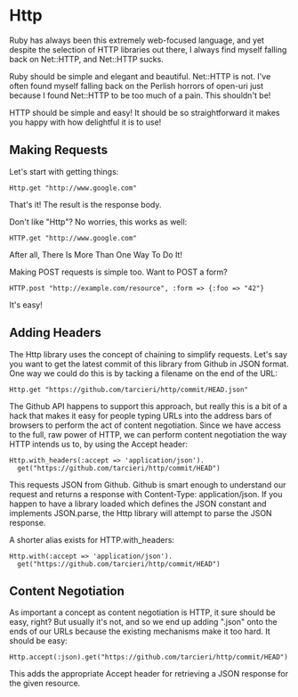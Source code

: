 Http
====

Ruby has always been this extremely web-focused language, and yet despite the
selection of HTTP libraries out there, I always find myself falling back on
Net::HTTP, and Net::HTTP sucks.

Ruby should be simple and elegant and beautiful. Net::HTTP is not. I've often
found myself falling back on the Perlish horrors of open-uri just because I
found Net::HTTP to be too much of a pain. This shouldn't be!

HTTP should be simple and easy! It should be so straightforward it makes
you happy with how delightful it is to use!

Making Requests
---------------

Let's start with getting things:

    Http.get "http://www.google.com"

That's it! The result is the response body.

Don't like "Http"? No worries, this works as well:

    HTTP.get "http://www.google.com"

After all, There Is More Than One Way To Do It!

Making POST requests is simple too. Want to POST a form?

	HTTP.post "http://example.com/resource", :form => {:foo => "42"}

It's easy!

Adding Headers
--------------

The Http library uses the concept of chaining to simplify requests. Let's say
you want to get the latest commit of this library from Github in JSON format.
One way we could do this is by tacking a filename on the end of the URL:

    Http.get "https://github.com/tarcieri/http/commit/HEAD.json"

The Github API happens to support this approach, but really this is a bit of a
hack that makes it easy for people typing URLs into the address bars of
browsers to perform the act of content negotiation. Since we have access to
the full, raw power of HTTP, we can perform content negotiation the way HTTP
intends us to, by using the Accept header:

    Http.with_headers(:accept => 'application/json').
      get("https://github.com/tarcieri/http/commit/HEAD")

This requests JSON from Github. Github is smart enough to understand our
request and returns a response with Content-Type: application/json. If you
happen to have a library loaded which defines the JSON constant and implements
JSON.parse, the Http library will attempt to parse the JSON response.

A shorter alias exists for HTTP.with_headers:

	Http.with(:accept => 'application/json').
	  get("https://github.com/tarcieri/http/commit/HEAD")

Content Negotiation
-------------------

As important a concept as content negotiation is HTTP, it sure should be easy,
right? But usually it's not, and so we end up adding ".json" onto the ends of
our URLs because the existing mechanisms make it too hard. It should be easy:

    Http.accept(:json).get("https://github.com/tarcieri/http/commit/HEAD")

This adds the appropriate Accept header for retrieving a JSON response for the
given resource.
